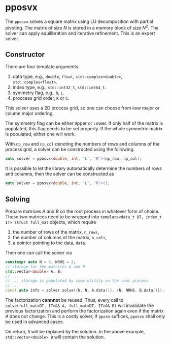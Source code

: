 # pposvx

The `pposvx` solves a square matrix using LU decomposition with partial pivoting.
The matrix of size $N$ is stored in a memory block of size $N^2$.
The solver can apply equilibration and iterative refinement.
This is an expert solver.

## Constructor

There are four template arguments.

1. data type, e.g., `double`, `float`, `std::complex<double>`, `std::complex<float>`.
2. index type, e.g., `std::int32_t`, `std::int64_t`.
3. symmetry flag, e.g., `U`, `L`.
4. proccess grid order, `R` or `C`.

This solver uses a 2D process grid, so one can choose from `R`ow major or `C`olumn major ordering.

The symmetry flag can be either `U`pper or `L`ower.
If only half of the matrix is populated, this flag needs to be set properly.
If the whole symmetric matrix is populated, either one will work.

With `np_row` and `np_col` denoting the numbers of rows and columns of the process grid, a solver can be constructed using the following.

```cpp
auto solver = pposvx<double, int, 'L', 'R'>(np_row, np_col);
```

It is possible to let the library automatically determine the numbers of rows and columns, then the solver can be constructed as

```cpp
auto solver = pposvx<double, int, 'L', 'R'>();
```

## Solving

Prepare matrices $A$ and $B$ on the root process in whatever form of choice.
Those two matrices need to be wrapped into `template<data_t DT, index_t IT> struct full_mat` objects, which require

1. the number of rows of the matrix, `n_rows`,
2. the number of columns of the matrix, `n_cols`,
3. a pointer pointing to the data, `data`.

Then one can call the solver via

```cpp
constexpr auto N = 6, NRHS = 2;
// storage for the matrices A and B
std::vector<double> A, B;
// ...
// ... storage is populated by some utility on the root process
// ...
const auto info = solver.solve({N, N, A.data()}, {N, NRHS, B.data()});
```

The factorization **cannnot** be reused.
Thus, every call to `solve(full_mat<DT, IT>&& A, full_mat<DT, IT>&& B)` will invalidate the previous factorization and perform the factorization again even if the matrix $A$ does not change.
This is a costly solver, if `pposv` suffices, `pposvx` shall only be used in advanced cases.

On return, `B` will be replaced by the solution.
In the above example, `std::vector<double> B` will contain the solution.
